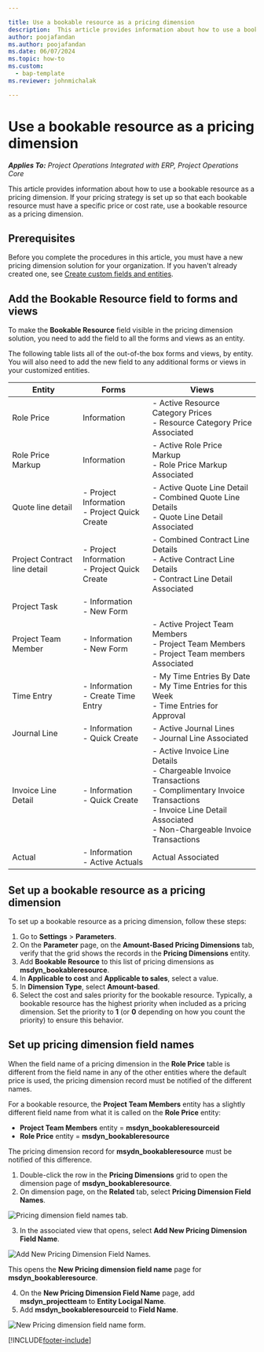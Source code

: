 ```yaml
--- 

title: Use a bookable resource as a pricing dimension
description:  This article provides information about how to use a bookable resource as a pricing dimension.
author: poojafandan
ms.author: poojafandan 
ms.date: 06/07/2024  
ms.topic: how-to 
ms.custom: 
  - bap-template
ms.reviewer: johnmichalak

--- 
```


# Use a bookable resource as a pricing dimension

 _**Applies To:** Project Operations Integrated with ERP, Project Operations Core_ 

This article provides information about how to use a bookable resource as a pricing dimension. If your pricing strategy is set up so that each bookable resource must have a specific price or cost rate, use a bookable resource as a pricing dimension.

## Prerequisites
Before you complete the procedures in this article, you must have a new pricing dimension solution for your organization. If you haven't already created one, see [Create custom fields and entities](../pricing-costing/create-custom-fields-entities-pricing-dimensions.md).

## Add the Bookable Resource field to forms and views
To make the **Bookable Resource** field visible in the pricing dimension solution, you need to add the field to all the forms and views as an entity.

The following table lists all of the out-of-the box forms and views, by entity. You will also need to add the new field to any additional forms or views in your customized entities.

|   Entity        | Forms   |Views        |
| ------------------------------|---------------------------------|----------------------------------|
|  Role Price| Information | - Active Resource Category Prices<br> - Resource Category Price Associated |
|  Role Price Markup| Information| - Active Role Price Markup<br>- Role Price Markup Associated |
|  Quote line detail| - Project Information<br>- Project Quick Create| - Active Quote Line Detail<br>- Combined Quote Line Details<br>- Quote Line Detail Associated |
|  Project Contract line detail| - Project Information<br>- Project Quick Create| - Combined Contract Line Details<br>- Active Contract Line Details<br>- Contract Line Detail Associated |
|  Project Task| - Information<br>- New Form| &nbsp; |
|  Project Team Member| - Information<br>- New Form| - Active Project Team Members<br>- Project Team Members<br>- Project Team members Associated |
|  Time Entry| - Information<br>- Create Time Entry| - My Time Entries By Date<br>- My Time Entries for this Week<br>- Time Entries for Approval|
|  Journal Line| - Information<br>- Quick Create| - Active Journal Lines<br>- Journal Line Associated |
|  Invoice Line Detail| - Information<br>- Quick Create| - Active Invoice Line Details<br>- Chargeable Invoice Transactions<br>- Complimentary Invoice Transactions<br>- Invoice Line Detail Associated <br>- Non-Chargeable Invoice Transactions|
|  Actual| - Information<br>- Active Actuals| Actual Associated |

## Set up a bookable resource as a pricing dimension
To set up a bookable resource as a pricing dimension, follow these steps:

1. Go to **Settings** > **Parameters**. 
2. On the **Parameter** page, on the **Amount-Based Pricing Dimensions** tab, verify that the grid shows the records in the **Pricing Dimensions** entity. 
2. Add **Bookable Resource** to this list of pricing dimensions as **msdyn_bookableresource**. 
3. In **Applicable to cost** and **Applicable to sales**, select a value.
4. In **Dimension Type**, select **Amount-based**. 
5. Select the cost and sales priority for the bookable resource. Typically, a bookable resource has the highest priority when included as a pricing dimension. Set the priority to **1** (or **0** depending on how you count the priority) to ensure this behavior.

## Set up pricing dimension field names

When the field name of a pricing dimension in the **Role Price** table is different from the field name in any of the other entities where the default price is used, the pricing dimension record must be notified of the different names.  

For a bookable resource, the **Project Team Members** entity has a slightly different field name from what it is called on the **Role Price** entity: 

 - **Project Team Members** entity = **msdyn_bookableresourceid**
 - **Role Price** entity = **msdyn_bookableresource**

The pricing dimension record for **msydn_bookableresource** must be notified of this difference.

1. Double-click the row in the **Pricing Dimensions** grid to open the dimension page of **msdyn_bookableresource**.
2. On dimension page, on the **Related** tab, select **Pricing Dimension Field Names**.

  ![Pricing dimension field names tab.](media/PD-fieldname.png)

3. In the associated view that opens, select **Add New Pricing Dimension Field Name**.

  ![Add New Pricing Dimension Field Names.](media/Add-NewPD-fieldname.png)

  This opens the **New Pricing dimension field name** page for **msdyn_bookableresource**. 

4. On the **New Pricing Dimension Field Name** page, add **msdyn_projectteam** to **Entity Locigal Name**.
5. Add  **msdyn_bookableresourceid** to **Field Name**.

 ![New Pricing dimension field name form.](media/PD-fieldname-Added.png)


[!INCLUDE[footer-include](../includes/footer-banner.md)]
